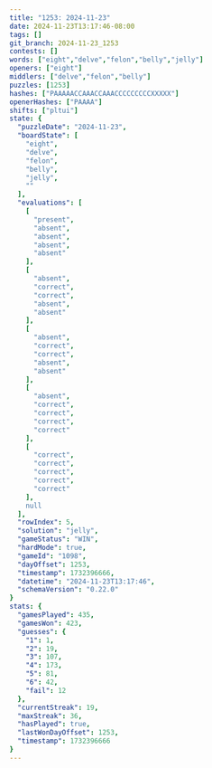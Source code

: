 ```yaml
---
title: "1253: 2024-11-23"
date: 2024-11-23T13:17:46-08:00
tags: []
git_branch: 2024-11-23_1253
contests: []
words: ["eight","delve","felon","belly","jelly"]
openers: ["eight"]
middlers: ["delve","felon","belly"]
puzzles: [1253]
hashes: ["PAAAAACCAAACCAAACCCCCCCCCXXXXX"]
openerHashes: ["PAAAA"]
shifts: ["pltui"]
state: {
  "puzzleDate": "2024-11-23",
  "boardState": [
    "eight",
    "delve",
    "felon",
    "belly",
    "jelly",
    ""
  ],
  "evaluations": [
    [
      "present",
      "absent",
      "absent",
      "absent",
      "absent"
    ],
    [
      "absent",
      "correct",
      "correct",
      "absent",
      "absent"
    ],
    [
      "absent",
      "correct",
      "correct",
      "absent",
      "absent"
    ],
    [
      "absent",
      "correct",
      "correct",
      "correct",
      "correct"
    ],
    [
      "correct",
      "correct",
      "correct",
      "correct",
      "correct"
    ],
    null
  ],
  "rowIndex": 5,
  "solution": "jelly",
  "gameStatus": "WIN",
  "hardMode": true,
  "gameId": "1098",
  "dayOffset": 1253,
  "timestamp": 1732396666,
  "datetime": "2024-11-23T13:17:46",
  "schemaVersion": "0.22.0"
}
stats: {
  "gamesPlayed": 435,
  "gamesWon": 423,
  "guesses": {
    "1": 1,
    "2": 19,
    "3": 107,
    "4": 173,
    "5": 81,
    "6": 42,
    "fail": 12
  },
  "currentStreak": 19,
  "maxStreak": 36,
  "hasPlayed": true,
  "lastWonDayOffset": 1253,
  "timestamp": 1732396666
}
---
```

<!-- more -->
